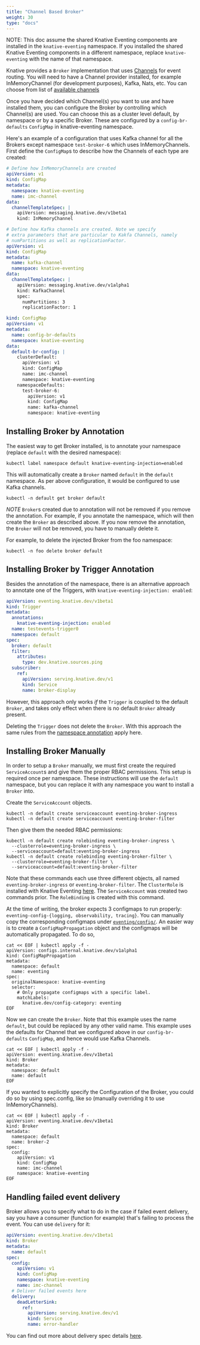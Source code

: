 ```yaml
---
title: "Channel Based Broker"
weight: 30
type: "docs"
---
```


NOTE: This doc assume the shared Knative Eventing components are installed in the `knative-eventing`
namespace. If you installed the shared Knative Eventing components in a different namespace, replace
`knative-eventing` with the name of that namespace.

Knative provides a `Broker` implementation that uses [Channels](./channels/) for
event routing. You will need to have a Channel provider installed, for example
InMemoryChannel (for development purposes), Kafka, Nats, etc. You can choose from
list of [available channels](https://knative.dev/docs/eventing/channels/channels-crds/)

Once you have decided which Channel(s) you want to use and have installed them, you
can configure the Broker by controlling which Channel(s) are used. You can choose
this as a cluster level default, by namespace or by a specific Broker. These are
configured by a `config-br-defaults` `ConfigMap` in knative-eventing namespace.

Here's an example of a configuration that uses Kafka channel for all the
Brokers except namespace `test-broker-6` which uses InMemoryChannels. First
define the `ConfigMap`s to describe how the Channels of each type are created:

```yaml
# Define how InMemoryChannels are created
apiVersion: v1
kind: ConfigMap
metadata:
  namespace: knative-eventing
  name: imc-channel
data:
  channelTemplateSpec: |
    apiVersion: messaging.knative.dev/v1beta1
    kind: InMemoryChannel
```

```yaml
# Define how Kafka channels are created. Note we specify
# extra parameters that are particular to Kakfa Channels, namely
# numPartitions as well as replicationFactor.
apiVersion: v1
kind: ConfigMap
metadata:
  name: kafka-channel
  namespace: knative-eventing
data:
  channelTemplateSpec: |
    apiVersion: messaging.knative.dev/v1alpha1
    kind: KafkaChannel
    spec:
      numPartitions: 3
      replicationFactor: 1
```

```yaml
kind: ConfigMap
apiVersion: v1
metadata:
  name: config-br-defaults
  namespace: knative-eventing
data:
  default-br-config: |
    clusterDefault:
      apiVersion: v1
      kind: ConfigMap
      name: imc-channel
      namespace: knative-eventing
    namespaceDefaults:
      test-broker-6:
        apiVersion: v1
        kind: ConfigMap
        name: kafka-channel
        namespace: knative-eventing
```


## Installing Broker by Annotation

The easiest way to get Broker installed, is to annotate your namespace
(replace `default` with the desired namespace):

```shell
kubectl label namespace default knative-eventing-injection=enabled
```

This will automatically create a `Broker` named `default` in the `default`
namespace. As per above configuration, it would be configured to use Kafka
channels.

```shell
kubectl -n default get broker default
```

_NOTE_ `Broker`s created due to annotation will not be removed if you remove the
annotation. For example, if you annotate the namespace, which will then create
the `Broker` as described above. If you now remove the annotation, the `Broker`
will not be removed, you have to manually delete it.

For example, to delete the injected Broker from the foo namespace:

```shell
kubectl -n foo delete broker default
```

## Installing Broker by Trigger Annotation

Besides the annotation of the namespace, there is an alternative approach to annotate
one of the Triggers, with `knative-eventing-injection: enabled`:

```yaml
apiVersion: eventing.knative.dev/v1beta1
kind: Trigger
metadata:
  annotations:
    knative-eventing-injection: enabled
  name: testevents-trigger0
  namespace: default
spec:
  broker: default
  filter:
    attributes:
      type: dev.knative.sources.ping
  subscriber:
    ref:
      apiVersion: serving.knative.dev/v1
      kind: Service
      name: broker-display
```

However, this approach only works _if_ the `Trigger` is coupled to the default `Broker`, and takes only effect
when there is no default `Broker` already present.

Deleting the `Trigger` does not delete the `Broker`. With this approach the same rules from the
[namespace annotation](./#installing-broker-by-annotation) apply here.

## Installing Broker Manually

In order to setup a `Broker` manually, we must first create the required
`ServiceAccount`s and give them the proper RBAC permissions. This setup is
required once per namespace. These instructions will use the `default`
namespace, but you can replace it with any namespace you want to install a
`Broker` into.

Create the `ServiceAccount` objects.

```shell
kubectl -n default create serviceaccount eventing-broker-ingress
kubectl -n default create serviceaccount eventing-broker-filter
```

Then give them the needed RBAC permissions:

```shell
kubectl -n default create rolebinding eventing-broker-ingress \
  --clusterrole=eventing-broker-ingress \
  --serviceaccount=default:eventing-broker-ingress
kubectl -n default create rolebinding eventing-broker-filter \
  --clusterrole=eventing-broker-filter \
  --serviceaccount=default:eventing-broker-filter
```

Note that these commands each use three different objects, all named
`eventing-broker-ingress` or `eventing-broker-filter`. The `ClusterRole` is
installed with Knative Eventing
[here](https://github.com/knative/eventing/blob/master/config/200-broker-clusterrole.yaml).
The `ServiceAccount` was created two commands prior. The `RoleBinding` is
created with this command.

At the time of writing, the broker expects 3 configmaps to run properly: `eventing-config-{logging, observability, tracing}`.
You can manually copy the corresponding configmaps under [`eventing/config/`](https://github.com/knative/eventing/tree/release-0.13/config).
An easier way is to create a `ConfigMapPropagation` object and the configmaps will be automatically
propagated. To do so,
```shell
cat << EOF | kubectl apply -f -
apiVersion: configs.internal.knative.dev/v1alpha1
kind: ConfigMapPropagation
metadata:
  namespace: default
  name: eventing
spec:
  originalNamespace: knative-eventing
  selector:
    # Only propagate configmaps with a specific label.
    matchLabels:
      knative.dev/config-category: eventing
EOF
```

Now we can create the `Broker`. Note that this example uses the name `default`,
but could be replaced by any other valid name. This example uses the defaults
for Channel that we configured above in our `config-br-defaults` `ConfigMap`,
and hence would use Kafka Channels.

```shell
cat << EOF | kubectl apply -f -
apiVersion: eventing.knative.dev/v1beta1
kind: Broker
metadata:
  namespace: default
  name: default
EOF
```

If you wanted to explicitly specify the Configuration of the Broker, you could do
so by using spec.config, like so (manually overriding it to use InMemoryChannels).

```shell
cat << EOF | kubectl apply -f -
apiVersion: eventing.knative.dev/v1beta1
kind: Broker
metadata:
  namespace: default
  name: broker-2
spec:
  config:
    apiVersion: v1
    kind: ConfigMap
    name: imc-channel
    namespace: knative-eventing
EOF
```

## Handling failed event delivery

Broker allows you to specify what to do in the case if failed event delivery, say
you have a consumer (function for example) that's failing to process the event.
You can use `delivery` for it:

```yaml
apiVersion: eventing.knative.dev/v1beta1
kind: Broker
metadata:
  name: default
spec:
  config:
    apiVersion: v1
    kind: ConfigMap
    namespace: knative-eventing
    name: imc-channel
  # Deliver failed events here
  delivery:
    deadLetterSink:
      ref:
        apiVersion: serving.knative.dev/v1
        kind: Service
        name: error-handler
```

You can find out more about delivery spec details [here](https://knative.dev/docs/eventing/event-delivery/).

